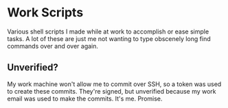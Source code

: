 # Work Scripts
Various shell scripts I made while at work to accomplish or ease simple tasks.
A lot of these are just me not wanting to type obscenely long find commands
over and over again.

## Unverified?
My work machine won't allow me to commit over SSH, so a token was used to
create these commits. They're signed, but unverified because my work email was
used to make the commits. It's me. Promise.
